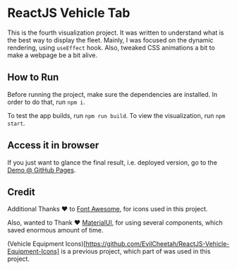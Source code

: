 # ReactJS Vehicle Tab

This is the fourth visualization project. It was written to understand what is the best way to display the fleet. Mainly, I was focused on the dynamic rendering, using `useEffect` hook. Also, tweaked CSS animations a bit to make a webpage be a bit alive.

## How to Run

Before running the project, make sure the dependencies are installed.
In order to do that, run `npm i`.

To test the app builds, run `npm run build`.
To view the visualization, run `npm start`.

## Access it in browser

If you just want to glance the final result, i.e. deployed version, go to the [Demo @ GitHub Pages](https://evilcheetah.github.io/ReactJS-Vehicle-Tab).

## Credit

Additional Thanks ❤️ to [Font Awesome](https://fontawesome.com/), for icons used in this project.

Also, wanted to Thank ❤️ [MaterialUI](https://mui.com/), for using several components, which saved enormous amount of time.

(Vehicle Equipment Icons)[https://github.com/EvilCheetah/ReactJS-Vehicle-Equipment-Icons] is a previous project, which part of was used in this project.
